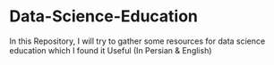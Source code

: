 # Data-Science-Education
In this Repository, I will try to gather some resources for data science education which I found it Useful (In Persian &amp; English)
